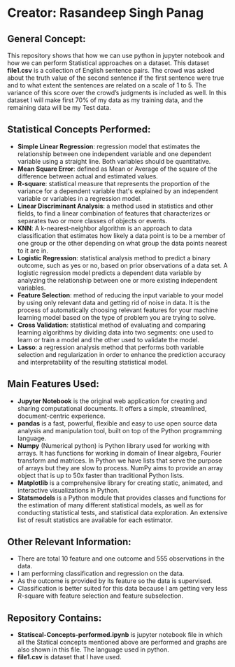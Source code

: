 # Creator: Rasandeep Singh Panag

## General Concept:
This repository shows that how we can use python in jupyter notebook and how we can perform Statistical approaches on a dataset. This dataset **file1.csv** is a collection of English sentence pairs. The crowd was asked about the truth value of the second sentence if the first sentence were true and to what extent the sentences are related on a scale of 1 to 5. The variance of this score over the crowd’s judgments is included as well. In this dataset I will make first 70% of my data as my training data, and the remaining data will be my Test data.

## Statistical Concepts Performed:
- **Simple Linear Regression**: regression model that estimates the relationship between one independent variable and one dependent variable using a straight line. Both variables should be quantitative.  
- **Mean Square Error**: defined as Mean or Average of the square of the difference between actual and estimated values.  
- **R-square**: statistical measure that represents the proportion of the variance for a dependent variable that's explained by an independent variable or variables in a regression model.  
- **Linear Discriminant Analysis**: a method used in statistics and other fields, to find a linear combination of features that characterizes or separates two or more classes of objects or events.  
- **KNN**: A k-nearest-neighbor algorithm is an approach to data classification that estimates how likely a data point is to be a member of one group or the other depending on what group the data points nearest to it are in.
- **Logistic Regression**: statistical analysis method to predict a binary outcome, such as yes or no, based on prior observations of a data set. A logistic regression model predicts a dependent data variable by analyzing the relationship between one or more existing independent variables.  
- **Feature Selection**: method of reducing the input variable to your model by using only relevant data and getting rid of noise in data. It is the process of automatically choosing relevant features for your machine learning model based on the type of problem you are trying to solve.
- **Cross Validation**: statistical method of evaluating and comparing learning algorithms by dividing data into two segments: one used to learn or train a model and the other used to validate the model.  
- **Lasso**: a regression analysis method that performs both variable selection and regularization in order to enhance the prediction accuracy and interpretability of the resulting statistical model.  

## Main Features Used:
- **Jupyter Notebook** is the original web application for creating and sharing computational documents. It offers a simple, streamlined, document-centric experience.  
- **pandas** is a fast, powerful, flexible and easy to use open source data analysis and manipulation tool, built on top of the Python programming language.   
- **Numpy** (Numerical python) is Python library used for working with arrays. It has functions for working in domain of linear algebra, Fourier transform and matrices. In Python we have lists that serve the purpose of arrays but they are slow to process. NumPy aims to provide an array object that is up to 50x faster than traditional Python lists.  
- **Matplotlib** is a comprehensive library for creating static, animated, and interactive visualizations in Python.  
- **Statsmodels** is a Python module that provides classes and functions for the estimation of many different statistical models, as well as for conducting statistical tests, and statistical data exploration. An extensive list of result statistics are available for each estimator.

## Other Relevant Information:
- There are total 10 feature and one outcome and 555 observations in the data.
- I am performing classification and regression on the data.
- As the outcome is provided by its feature so the data is supervised.
- Classification is better suited for this data because I am getting very less R-square with feature selection and feature subselection.

## Repository Contains:
- **Statiscal-Concepts-performed.ipynb** is jupyter notebook file in which all the Statical concepts mentioned above are performed and graphs are also shown in this file. The language used in python.   
- **file1.csv** is dataset that I have used.
